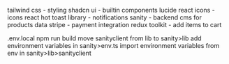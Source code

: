 tailwind css - styling
shadcn ui - builtin components
lucide react icons - icons
react hot toast library - notifications
sanity - backend cms for products data
stripe - payment integration
redux toolkit - add items to cart

.env.local 
npm run build
move sanityclient from lib to sanity>lib
add environment variables in sanity>env.ts
import environment variables from env in sanity>lib>sanityclient

